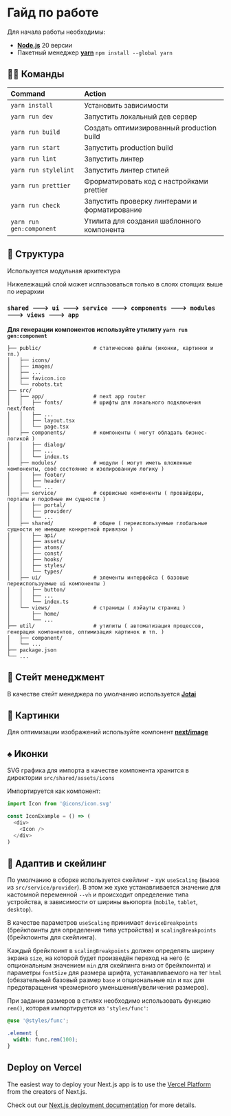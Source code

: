 # Гайд по работе

Для начала работы необходимы:

- **[Node.js](https://nodejs.org/en/download/prebuilt-installer)** 20 версии
- Пакетный менеджер **[yarn](https://classic.yarnpkg.com/lang/en/docs/install/)** `npm install --global yarn`

## 🐱‍💻 Команды

| Command                  | Action                                        |
| :----------------------- | :-------------------------------------------- |
| `yarn install`           | Установить зависимости                        |
| `yarn run dev`           | Запустить локальный дев сервер                |
| `yarn run build`         | Создать оптимизированный production build     |
| `yarn run start`         | Запустить production build                    |
| `yarn run lint`          | Запустить линтер                              |
| `yarn run stylelint`     | Запустить линтер стилей                       |
| `yarn run prettier`      | Фрорматировать код с настройками prettier     |
| `yarn run check`         | Запустить проверку линтерами и форматирование |
| `yarn run gen:component` | Утилита для создания шаблонного компонента    |


## 🚀 Структура

Используется модульная архитектура

Нижележащий слой может испльзоваться только в слоях стоящих выше по иерархии

### `shared 🡒 ui 🡒 service 🡒 components 🡒 modules 🡒 views 🡒 app`

**Для генерации компонентов используйте утилиту `yarn run gen:component`**

```text
├── public/                 # статические файлы (иконки, картинки и тп.)
│   ├── icons/
│   ├── images/
│   ├── ...
│   ├── favicon.ico
│   └── robots.txt
├── src/
│   ├── app/                # next app router
│   │   ├── fonts/          # шрифты для локального подключения next/font
│   │   ├── ...
│   │   ├── layout.tsx
│   │   └── page.tsx
│   ├── components/         # компоненты ( могут обладать бизнес-логикой )
│   │   ├── dialog/
│   │   ├── ...
│   │   └── index.ts
│   ├── modules/            # модули ( могут иметь вложенные компоненты, своё состояние и изолированную логику )
│   │   ├── footer/
│   │   ├── header/
│   │   └── ...
│   ├── service/            # сервисные компоненты ( провайдеры, порталы и подобные им сущности )
│   │   ├── portal/
│   │   ├── provider/
│   │   └── ...
│   ├── shared/             # общее ( переиспользуемые глобальные сущности не имеющие конкретной привязки )
│   │   ├── api/
│   │   ├── assets/
│   │   ├── atoms/
│   │   ├── const/
│   │   ├── hooks/
│   │   ├── styles/
│   │   └── types/
│   ├── ui/                 # элементы интерфейса ( базовые переиспользуемые ui компоненты )
│   │   ├── button/
│   │   ├── ...
│   │   └── index.ts
│   └── views/              # страницы ( лэйауты страниц )
│       ├── home/
│       └── ...
├── util/                   # утилиты ( автоматизация процессов, генерация компонентов, оптимизация картинок и тп. )
│   ├── component/
│   └── ...
├── package.json
└── ...
```

## 🔄 Стейт менеджмент

В качестве стейт менеджера по умолчанию используется **[Jotai](https://jotai.org/)**

## 🎴 Картинки

Для оптимизации изображений используйте компонент **[next/image](https://nextjs.org/docs/app/building-your-application/optimizing/images)**

## ♠️ Иконки

SVG графика для импорта в качестве компонента хранится в директории `src/shared/assets/icons`

Импортируется как компонент:

```typescript jsx
import Icon from '@icons/icon.svg'

const IconExample = () => (
  <div>
    <Icon />
  </div>
)
```

## 📏 Адаптив и скейлинг

По умолчанию в сборке используется скейлинг - хук `useScaling` (вызов из `src/service/provider`). В этом же хуке устанавливается значение для кастомной переменной `--vh` и происходит определение типа устройства, в зависимости от ширины вьюпорта (`mobile`, `tablet`, `desktop`).

В качестве параметров `useScaling` принимает `deviceBreakpoints` (брейкпоинты для определения типа устройства) и `scalingBreakpoints` (брейкпоинты для скейлинга).

Каждый брейкпоинт в `scalingBreakpoints` должен определять ширину экрана `size`, на которой будет произведён переход на него (с опциональным значением `min` для скейлинга вниз от брейкпоинта) и параметры `fontSize` для размера шрифта, устанавливаемого на тег `html` (обязательный базовый размер `base` и опциональные `min` и `max` для предотвращения чрезмерного уменьшения/увеличения размеров).

При задании размеров в стилях необходимо использовать функцию `rem()`, которая импортируется из `'styles/func'`:

```scss
@use '@styles/func';

.element {
  width: func.rem(100);
}
```

## Deploy on Vercel

The easiest way to deploy your Next.js app is to use the [Vercel Platform](https://vercel.com/new?utm_medium=default-template&filter=next.js&utm_source=create-next-app&utm_campaign=create-next-app-readme) from the creators of Next.js.

Check out our [Next.js deployment documentation](https://nextjs.org/docs/app/building-your-application/deploying) for more details.

